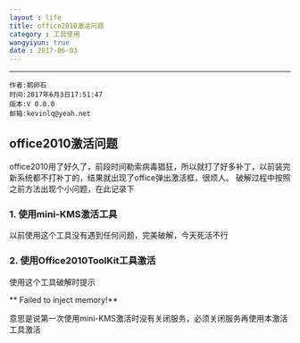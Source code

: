 ```yaml
---
layout : life
title: office2010激活问题
category : 工具使用
wangyiyun: true
date : 2017-06-03
---
```


******

    作者:鹅卵石
    时间:2017年6月3日17:51:47
    版本:V 0.0.0
    邮箱:kevinlq@yeah.net

<!-- more -->

## office2010激活问题

office2010用了好久了，前段时间勒索病毒猖狂，所以就打了好多补丁，以前装完新系统都不打补丁的，结果就出现了office弹出激活框，很烦人。
破解过程中按照之前方法出现个小问题，在此记录下

### 1. 使用mini-KMS激活工具

以前使用这个工具没有遇到任何问题，完美破解，今天死活不行

### 2. 使用Office2010ToolKit工具激活

使用这个工具破解时提示

** Failed to inject memory!**

意思是说第一次使用mini-KMS激活时没有关闭服务，必须关闭服务再使用本激活工具激活

